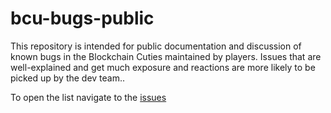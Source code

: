 # bcu-bugs-public
This repository is intended for public documentation and discussion of known bugs in the Blockchain Cuties maintained by players. Issues that are well-explained and get much exposure and reactions are more likely to be picked up by the dev team..

To open the list navigate to the [issues](https://github.com/klesun/bcu-bugs-public/issues)

